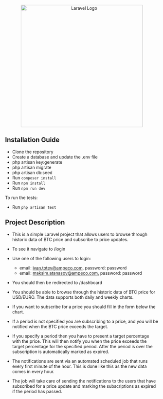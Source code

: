 <p align="center"><a href="https://laravel.com" target="_blank"><img src="https://raw.githubusercontent.com/laravel/art/master/logo-lockup/5%20SVG/2%20CMYK/1%20Full%20Color/laravel-logolockup-cmyk-red.svg" width="400" alt="Laravel Logo"></a></p>

## Installation Guide
- Clone the repository
- Create a database and update the .env file
- php artisan key:generate
- php artisan migrate
- php artisan db:seed
- Run `composer install`
- Run `npm install`
- Run `npm run dev`
 
To run the tests:
- Run `php artisan test`

## Project Description

- This is a simple Laravel project that allows users to browse through historic data of BTC price and subscribe to price updates.
- To see it navigate to /login
- Use one of the following users to login:
    - email: ivan.totev@ampeco.com, password: password
    - email: maksim.atanasov@ampeco.com, password: password
  
- You should then be redirected to /dashboard
- You should be able to browse through the historic data of BTC price for USD/EURO. The data supports both daily and weekly charts.
- If you want to subscribe for a price you should fill in the form below the chart.
- If a period is not specified you are subscribing to a price, and you will be notified when the BTC price exceeds the target.
- If you specify a period then you have to present a target percentage with the price. This will then notify you when the price exceeds the target percentage for the specified period.
After the period is over the subscription is automatically marked as expired.

- The notifications are sent via an automated scheduled job that runs every first minute of the hour. This is done like this as the new data comes in every hour.
- The job will take care of sending the notifications to the users that have subscribed for a price update and marking the subscriptions as expired if the period has passed.
